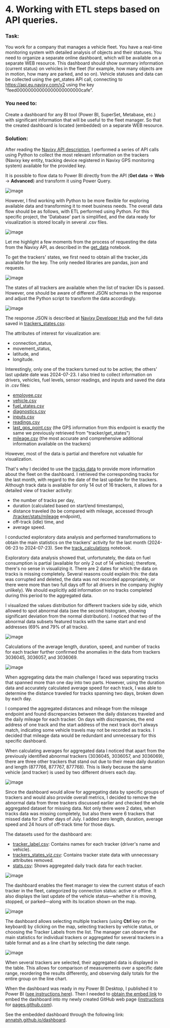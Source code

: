 # 4. Working with ETL steps based on API queries.

### Task: 

You work for a company that manages a vehicle fleet. You have a real-time monitoring system with detailed analysis of objects and their statuses. You need to organize a separate online dashboard, which will be available on a separate WEB resource. This dashboard should show summary information (current status) on vehicles in the fleet (for example, how many objects are in motion, how many are parked, and so on). Vehicle statuses and data can be collected using the get_states API call, connecting to https://api.eu.navixy.com/v2 using the key “feed00000000000000000000000cafe”.

### You need to:

Create a dashboard for any BI tool (Power BI, SuperSet, Metabase, etc.) with significant information that will be useful to the fleet manager. So that the created dashboard is located (embedded) on a separate WEB resource.

### Solution:

After reading the [Navixy API description](https://developers.navixy.com/backend-api/getting-started/introduction/), I performed a series of API calls using Python to collect the most relevant information on the trackers (Navixy key entity, tracking device registered in Navixy GPS monitoring system) available for the provided key. 

It is possible to flow data to Power BI directly from the API (**Get data** -> **Web** -> **Advanced**) and transform it using Power Query.

![image](api_to_powerbi0.jpg)

However, I find working with Python to be more flexible for exploring available data and transforming it to meet business needs. The overall data flow should be as follows, with ETL performed using Python. For this specific project, the 'Database' part is simplified, and the data ready for visualization is stored locally in several .csv files.

![image](navixy_dataflow.drawio.png)

Let me highlight a few moments from the process of requesting the data from the Navixy API, as described in the [get_data](get_data.ipynb) notebook. 

To get the trackers' states, we first need to obtain all the tracker_ids available for the key. The only needed libraries are pandas, json and requests.

![image](api_call_example.jpg)

The states of all trackers are available when the list of tracker IDs is passed. However, one should be aware of different JSON schemas in the response and adjust the Python script to transform the data accordingly.

![image](api_call_example2.jpg)

The response JSON is described at [Navixy Developer Hub](https://developers.navixy.com/backend-api/resources/tracking/tracker/#get_states) and the full data saved in [trackers_states.csv](../data/trackers_states.csv).

The attributes of interest for visualization are: 
- connection_status,
- movement_status,
- latitude, and
- longitude.

Interestingly, only one of the trackers turned out to be active; the others' last update date was 2024-07-23. I also tried to collect information on drivers, vehicles, fuel levels, sensor readings, and inputs and saved the data in .csv files:
- [employee.csv](../data/employee.csv)
- [vehicle.csv](../data/vehicle.csv)
- [fuel_states.csv](../data/fuel_states.csv)
- [diagnostics.csv](../data/diagnostics.csv)
- [inputs.csv](../data/inputs.csv)
- [readings.csv](../data/readings.csv)
- [last_gps_point.csv](../data/last_gps_point.csv) (the GPS information from this endpoint is exactly the same we previously retrieved from "tracker/get_states")
- [mileage.csv](../data/mileage.csv) (the most accurate and comprehensive additional information available on the trackers)

However, most of the data is partial and therefore not valuable for visualization.

That's why I decided to use the [tracks data](https://developers.navixy.com/backend-api/resources/tracking/track/#list) to provide more information about the fleet on the dashboard. I retrieved the corresponding tracks for the last month, with regard to the date of the last update for the trackers. Although track data is available for only 14 out of 16 trackers, it allows for a detailed view of tracker activity: 
- the number of tracks per day,
- duration (calculated based on start/end timestamps),
- distance traveled (to be compared with mileage, accessed through [/tracker/stats/mileage](https://developers.navixy.com/backend-api/resources/tracking/tracker/stats/stats_mileage/) endpoint),
- off-track (idle) time, and
- average speed. 

I conducted exploratory data analysis and performed transformations to obtain the main statistics on the trackers' activity for the last month (2024-06-23 to 2024-07-23). See the [track_calculations](track_calculations.ipynb) notebook. 

Exploratory data analysis showed that, unfortunately, the data on fuel consumption is partial (available for only 2 out of 14 vehicles); therefore, there's no sense in visualizing it. There are 2 dates for which the data on tracks is missing completely. Several reasons could explain this: the data was corrupted and deleted, the data was not recorded appropriately, or there were more than two full days off for all drivers in the company (highly unlikely). We should explicitly add information on no tracks completed during this period to the aggregated data.

I visualized the values distribution for different trackers side by side, which allowed to spot abnormal data (see the second histogram, showing significant deviation from the normal distribution). I noticed that two of the abnormal data subsets featured tracks with the same start and end addresses (69% and 79% of all tracks).

![image](eda_histograms.jpg)

Calculations of the average length, duration, speed, and number of tracks for each tracker further confirmed the anomalies in the data from trackers 3036045, 3036057, and 3036069.

![image](eda_averages.jpg)

When aggregating data the main challenge I faced was separating tracks that spanned more than one day into two parts. However, using the duration data and accurately calculated average speed for each track, I was able to determine the distance traveled for tracks spanning two days, broken down by each day.

I compared the aggregated distances and mileage from the mileage endpoint and found discrepancies between the daily distances traveled and the daily mileage for each tracker. On days with discrepancies, the end address of one track and the start address of the next track don't always match, indicating some vehicle travels may not be recorded as tracks. I decided that mileage data would be redundant and unnecessary for this specific dashboard.

When calculating averages for aggregated data I noticed that apart from the previously identified abnormal trackers (3036045, 3036057, and 3036069), there are three other trackers that stand out due to their mean daily duration and length (877766, 877767, 877768). This is likely because the same vehicle (and tracker) is used by two different drivers each day.

![image](agg_averages.jpg)

Since the dashboard would allow for aggregating data by specific groups of trackers and would also provide overall metrics, I decided to remove the abnormal data from three trackers discussed earlier and checked the whole aggregated dataset for missing data. Not only there were 2 dates, when tracks data was missing completely, but also there were 6 trackers that missed data for 3 other days of July. I added zero length, duration, average speed and 24 hours of off-track time for those days.

The datasets used for the dashboard are:

- [tracker_label.csv](../data/tracker_label.csv): Contains names for each tracker (driver's name and vehicle).
- [trackers_states_viz.csv](../data/trackers_states_viz.csv): Contains tracker state data with unnecessary attributes removed.
- [stats.csv](../data/stats.csv): Shows aggregated daily track data for each tracker.

![image](dashboard_full.jpg)

The dashboard enables the fleet manager to view the current status of each tracker in the fleet, categorized by connection status: active or offline. It also displays the last update of the vehicle status—whether it is moving, stopped, or parked—along with its location shown on the map.

![image](dashboard_selection.jpg)

The dashboard allows selecting multiple trackers (using **Ctrl** key on the keyboard) by clicking on the map, selecting trackers by vehicle status, or choosing the Tracker Labels from the list. The manager can observe the main statistics for individual trackers or aggregated for several trackers in a table format and as a line chart by selecting the date range.

![image](dashboard_compare.jpg)

When several trackers are selected, their aggregated data is displayed in the table. This allows for comparison of measurements over a specific date range, reordering the results differently, and observing daily totals for the entire group on the line chart.

When the dashboard was ready in my Power BI Desktop, I published it to Power BI ([see instructions here](https://learn.microsoft.com/en-us/power-bi/create-reports/desktop-upload-desktop-files)).
Then I needed to [obtain the embed link](https://learn.microsoft.com/en-us/power-bi/collaborate-share/service-publish-to-web) to embed the dashboard into my newly created GitHub web page ([instructions](https://docs.github.com/en/pages/getting-started-with-github-pages/creating-a-github-pages-site) for [pages.github.com](https://pages.github.com/)).

See the embedded dashboard through the following link: [annatsh.github.io/dashboard](https://annatsh.github.io/dashboard/).
